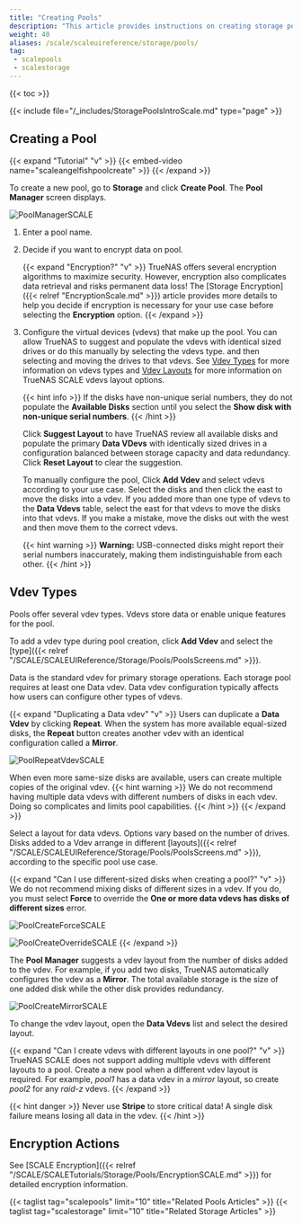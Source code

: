 ```yaml
---
title: "Creating Pools"
description: "This article provides instructions on creating storage pools in TrueNAS SCALE."
weight: 40
aliases: /scale/scaleuireference/storage/pools/
tag: 
 - scalepools
 - scalestorage
---
```


{{< toc >}}

{{< include file="/_includes/StoragePoolsIntroScale.md" type="page" >}}

## Creating a Pool

{{< expand "Tutorial" "v" >}}
{{< embed-video name="scaleangelfishpoolcreate" >}}
{{< /expand >}}

To create a new pool, go to **Storage** and click **Create Pool**. The **Pool Manager** screen displays.

![PoolManagerSCALE](/images/SCALE/PoolManagerSCALE.png "TrueNAS SCALE Pool Manager")

1. Enter a pool name. 

2. Decide if you want to encrypt data on pool. 
   
   {{< expand "Encryption?" "v" >}}
   TrueNAS offers several encryption algorithms to maximize security.
   However, encryption also complicates data retrieval and risks permanent data loss!
   The [Storage Encryption]({{< relref "EncryptionScale.md" >}}) article provides more details to help you decide if encryption is necessary for your use case before selecting the **Encryption** option.
   {{< /expand >}}

3. Configure the virtual devices (vdevs) that make up the pool. 
   You can allow TrueNAS to suggest and populate the vdevs with identical sized drives or do this manually by selecting the vdevs type. and then selecting and moving the drives to that vdevs.
   See [Vdev Types](#vdev-types) for more information on vdevs types and [Vdev Layouts](#vdev-layouts) for more information on TrueNAS SCALE vdevs layout options.

   {{< hint info >}}
   If the disks have non-unique serial numbers, they do not populate the **Available Disks** section until you select the **Show disk with non-unique serial numbers**.
   {{< /hint >}}

   Click **Suggest Layout** to have TrueNAS review all available disks and populate the primary **Data VDevs** with identically sized drives in a configuration balanced between storage capacity and data redundancy. 
   Click **Reset Layout** to clear the suggestion.
   
   To manually configure the pool, Click **Add Vdev** and select vdevs according to your use case.
   Select the disks and then click the <span class="material-icons">east</span> to move the disks into a vdev. 
   If you added more than one type of vdevs to the **Data Vdevs** table, select the <span class="material-icons">east</span> for that vdevs to move the disks into that vdevs. 
   If you make a mistake, move the disks out with the <span class="material-icons">west</span> and then move them to the correct vdevs.

   {{< hint warning >}}
   **Warning:** USB-connected disks might report their serial numbers inaccurately, making them indistinguishable from each other.
   {{< /hint >}}

## Vdev Types

Pools offer several vdev types. Vdevs store data or enable unique features for the pool.

To add a vdev type during pool creation, click **Add Vdev** and select the [type]({{< relref "/SCALE/SCALEUIReference/Storage/Pools/PoolsScreens.md" >}}).

Data is the standard vdev for primary storage operations. Each storage pool requires at least one Data vdev.
Data vdev configuration typically affects how users can configure other types of vdevs.

{{< expand "Duplicating a Data vdev" "v" >}}
Users can duplicate a **Data Vdev** by clicking **Repeat**.
When the system has more available equal-sized disks, the **Repeat** button creates another vdev with an identical configuration called a **Mirror**.

![PoolRepeatVdevSCALE](/images/SCALE/PoolRepeatVdevSCALE.png "Duplicating a Data VDev")

When even more same-size disks are available, users can create multiple copies of the original vdev.
{{< hint warning >}}
We do not recommend having multiple data vdevs with different numbers of disks in each vdev. Doing so complicates and limits pool capabilities.
{{< /hint >}}
{{< /expand >}}

Select a layout for data vdevs. Options vary based on the number of drives. 
Disks added to a Vdev arrange in different [layouts]({{< relref "/SCALE/SCALEUIReference/Storage/Pools/PoolsScreens.md" >}}), according to the specific pool use case.

{{< expand "Can I use different-sized disks when creating a pool?" "v" >}}
We do not recommend mixing disks of different sizes in a vdev. If you do, you must select **Force** to override the **One or more data vdevs has disks of different sizes** error. 

![PoolCreateForceSCALE](/images/SCALE/PoolCreateForceSCALE.png "Pool Create Force Option")

![PoolCreateOverrideSCALE](/images/SCALE/PoolCreateOverrideSCALE.png "Pool Create Override Error")
{{< /expand >}}

The **Pool Manager** suggests a vdev layout from the number of disks added to the vdev.
For example, if you add two disks, TrueNAS automatically configures the vdev as a **Mirror**. The total available storage is the size of one added disk while the other disk provides redundancy.

![PoolCreateMirrorSCALE](/images/SCALE/PoolCreateMirrorSCALE.png "Creating a Mirror")

To change the vdev layout, open the **Data Vdevs** list and select the desired layout.

{{< expand "Can I create vdevs with different layouts in one pool?" "v" >}}
TrueNAS SCALE does not support adding multiple vdevs with different layouts to a pool.
Create a new pool when a different vdev layout is required.
For example, *pool1* has a data vdev in a *mirror* layout, so create *pool2* for any *raid-z* vdevs.
{{< /expand >}}

{{< hint danger >}}
Never use **Stripe** to store critical data! A single disk failure means losing all data in the vdev.
{{< /hint >}}

## Encryption Actions

See [SCALE Encryption]({{< relref "/SCALE/SCALETutorials/Storage/Pools/EncryptionSCALE.md" >}}) for detailed encryption information.

{{< taglist tag="scalepools" limit="10" title="Related Pools Articles" >}}
{{< taglist tag="scalestorage" limit="10" title="Related Storage Articles" >}}